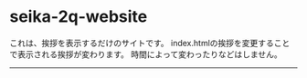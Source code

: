 # seika-2q-website

これは、挨拶を表示するだけのサイトです。
index.htmlの挨拶を変更することで表示される挨拶が変わります。
時間によって変わったりなどはしません。

---
